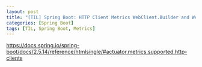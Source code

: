 ```yaml
---
layout: post
title: "[TIL] Spring Boot: HTTP Client Metrics WebClient.Builder and WebClientCustomizer"
categories: [Spring Boot]
tags: [TIL, Spring Boot, Metrics]
---
```


https://docs.spring.io/spring-boot/docs/2.5.14/reference/htmlsingle/#actuator.metrics.supported.http-clients
